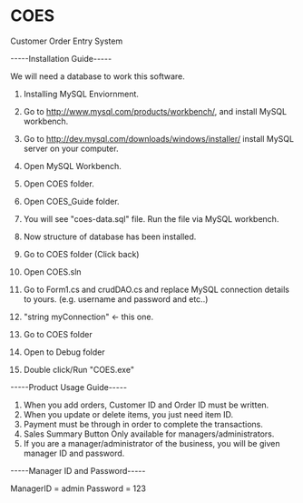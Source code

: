COES
====

Customer Order Entry System

-----Installation Guide-----

We will need a database to work this software.

1. Installing MySQL Enviornment. 
2. Go to http://www.mysql.com/products/workbench/, and install MySQL workbench.
3. Go to http://dev.mysql.com/downloads/windows/installer/ install MySQL server on your computer.
4. Open MySQL Workbench.

5. Open COES folder.
6. Open COES_Guide folder.
7. You will see "coes-data.sql" file. Run the file via MySQL workbench.
8. Now structure of database has been installed.

9. Go to COES folder (Click back)
10. Open COES.sln
11. Go to Form1.cs and crudDAO.cs and replace MySQL connection details to yours. (e.g. username and password and etc..)
12. "string myConnection" <- this one.

13. Go to COES folder
14. Open to Debug folder
15. Double click/Run "COES.exe"

-----Product Usage Guide-----

1. When you add orders, Customer ID and Order ID must be written.
2. When you update or delete items, you just need item ID.
3. Payment must be through in order to complete the transactions.
4. Sales Summary Button Only available for managers/administrators.
5. If you are a manager/administrator of the business, you will be given manager ID and password.

-----Manager ID and Password-----

ManagerID = admin
Password = 123
